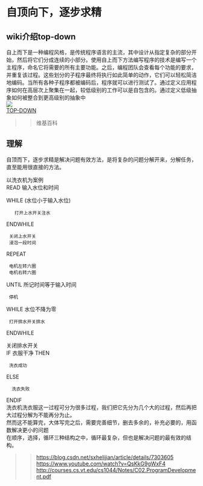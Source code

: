 # 自顶向下，逐步求精  
## wiki介绍top-down  
自上而下是一种编程风格，是传统程序语言的主流，其中设计从指定复杂的部分开始，然后将它们分成连续的小部分。使用自上而下方法编写程序的技术是编写一个主程序，命名它将需要的所有主要功能。之后，编程团队会查看每个功能的要求，并重复该过程。这些划分的子程序最终将执行如此简单的动作，它们可以轻松简洁地编码。当所有各种子程序都被编码后，程序就可以进行测试了。通过定义应用程序如何在高层次上聚集在一起，较低级别的工作可以是自包含的。通过定义低级抽象如何被整合到更高级别的抽象中  
![](https://upload.wikimedia.org/wikipedia/commons/thumb/4/4f/Lego_Chicago_City_View_2001.jpg/1024px-Lego_Chicago_City_View_2001.jpg)  
[TOP-DOWN](https://en.wikipedia.org/wiki/Top-down_and_bottom-up_design#Programming)   
>>维基百科
## 理解  
自顶而下，逐步求精是解决问题有效方法，是将复杂的问题分解开来，分解任务，直至能用很直接的方法。

以洗衣机为案例  
READ 输入水位和时间   


 WHILE (水位小于输入水位)     
       
       打开上水开关注水    
 ENDWHILE   
     
     
     关闭上水开关  
     浸泡一段时间   

REPEAT   
     
     
     电机左转六圈  
     电机右转六圈  
UNTIL 所记时间等于输入时间  

   
   
     停机  

WHILE 水位不降为零   
     
     
     打开排水开关排水  
ENDWHILE    

  关闭排水开关  
IF 衣服干净 THEN  
    
     洗衣成功  
ELSE  
     
      洗衣失败  
ENDIF    
洗衣机洗衣服这一过程可分为很多过程，我们把它先分为几个大的过程，然后再把大过程分解为不能再分为止。  
然而这不能算完，大体写完之后，需要完善细节，删去多余的，补充必要的，用函数解决更小的问题    
在顺序，选择，循环三种结构之中，循环最复杂，但也是解决问题的最有效的结构。  

>>https://blog.csdn.net/sxhelijian/article/details/7303605  
>>https://www.youtube.com/watch?v=QsKkG9gWxF4  
>>http://courses.cs.vt.edu/cs1044/Notes/C02.ProgramDevelopment.pdf